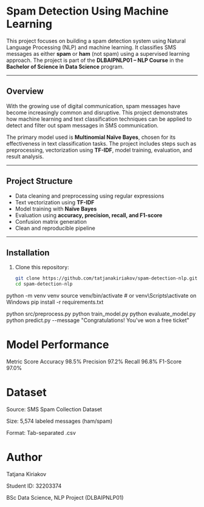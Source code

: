 # Spam Detection Using Machine Learning

This project focuses on building a spam detection system using Natural Language Processing (NLP) and machine learning. It classifies SMS messages as either **spam** or **ham** (not spam) using a supervised learning approach. The project is part of the **DLBAIPNLP01 – NLP Course** in the **Bachelor of Science in Data Science** program.

---

## Overview

With the growing use of digital communication, spam messages have become increasingly common and disruptive. This project demonstrates how machine learning and text classification techniques can be applied to detect and filter out spam messages in SMS communication.  

The primary model used is **Multinomial Naïve Bayes**, chosen for its effectiveness in text classification tasks. The project includes steps such as preprocessing, vectorization using **TF-IDF**, model training, evaluation, and result analysis.

---

## Project Structure

- Data cleaning and preprocessing using regular expressions
- Text vectorization using **TF-IDF**
- Model training with **Naïve Bayes**
- Evaluation using **accuracy, precision, recall, and F1-score**
- Confusion matrix generation
- Clean and reproducible pipeline

---

## Installation

1. Clone this repository:
   ```bash
   git clone https://github.com/tatjanakiriakov/spam-detection-nlp.git
   cd spam-detection-nlp

  python -m venv venv
source venv/bin/activate  # or venv\Scripts\activate on Windows
pip install -r requirements.txt

python src/preprocess.py
python train_model.py
python evaluate_model.py
python predict.py --message "Congratulations! You've won a free ticket"


# Model Performance
Metric	Score
Accuracy	98.5%
Precision	97.2%
Recall	96.8%
F1-Score	97.0%

# Dataset
Source: SMS Spam Collection Dataset

Size: 5,574 labeled messages (ham/spam)

Format: Tab-separated .csv

# Author
Tatjana Kiriakov

Student ID: 32203374

BSc Data Science, NLP Project (DLBAIPNLP01)

